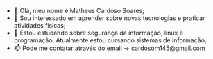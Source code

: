- 👋 Olá, meu nome é Matheus Cardoso Soares;
- 👀 Sou interessado em aprender sobre novas tecnologias e praticar atividades físicas;
- 🌱 Estou estudando sobre segurança da informação, linux e programação. Atualmente estou cursando sistemas de informação;
- 📫 Pode me contatar através do email -> cardosom145@gmail.com
